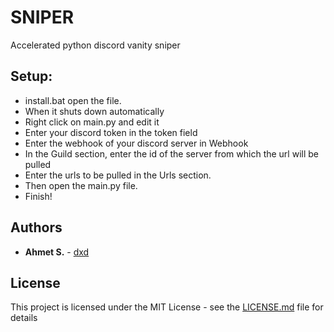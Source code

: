 # SNIPER
Accelerated python discord vanity sniper
## Setup:
* install.bat open the file.
* When it shuts down automatically
* Right click on main.py and edit it
* Enter your discord token in the token field
* Enter the webhook of your discord server in Webhook
* In the Guild section, enter the id of the server from which the url will be pulled
* Enter the urls to be pulled in the Urls section.
* Then open the main.py file.
* Finish!
## Authors
* **Ahmet S.** - [dxd](https://github.com/dxd1988)
## License
This project is licensed under the MIT License - see the [LICENSE.md](LICENSE.md) file for details
